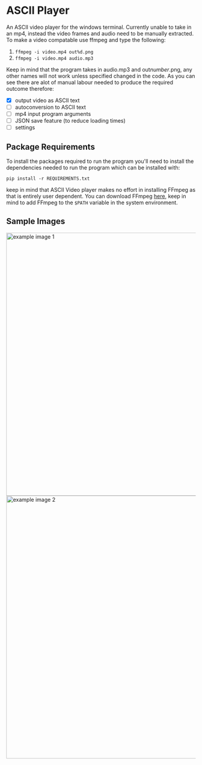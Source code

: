 # ASCII Player
An ASCII video player for the windows terminal. Currently unable to take in an mp4, instead the video frames and audio need to be manually extracted.
To make a video compatable use ffmpeg and type the following:

1. ```ffmpeg -i video.mp4 out%d.png```
2. ```ffmpeg -i video.mp4 audio.mp3```

Keep in mind that the program takes in audio.mp3 and out*number*.png, any other names will not work
unless specified changed in the code. As you can see there are alot of manual labour needed to produce
the required outcome therefore:

- [x] output video as ASCII text
- [ ] autoconversion to ASCII text
- [ ] mp4 input program arguments
- [ ] JSON save feature (to reduce loading times)
- [ ] settings

## Package Requirements
To install the packages required to run the program you'll need to install the dependencies needed to run the program which can be installed with:

```pip install -r REQUIREMENTS.txt```

keep in mind that ASCII Video player makes no effort in installing FFmpeg as that is entirely user dependent. You can download FFmpeg [here](https://ffmpeg.org/),
keep in mind to add FFmpeg to the ```$PATH``` variable in the system environment.

## Sample Images
<img src="images/image1.JPG" alt="example image 1" width="700"/>
<img src="images/image2.JPG" alt="example image 2" width="700"/>
